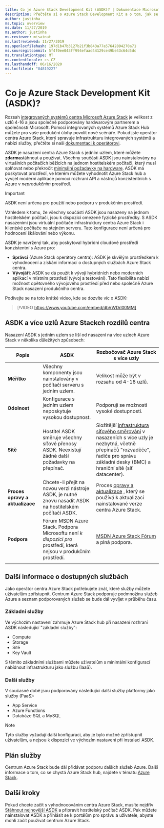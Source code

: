 ```yaml
---
title: Co je Azure Stack Development Kit (ASDK)? | Dokumentace Microsoftu
description: Přečtěte si o Azure Stack Development Kit a o tom, jak se používá k vyhodnocení centra Azure Stack.
author: justinha
ms.topic: overview
ms.date: 11/27/2019
ms.author: justinha
ms.reviewer: misainat
ms.lastreviewed: 11/27/2019
ms.openlocfilehash: 197d1b47b3127b21f3b843a77a57642894270a71
ms.sourcegitcommit: 5f4f0ee043ff994efaad44129ce49be43c64d5dc
ms.translationtype: MT
ms.contentlocale: cs-CZ
ms.lasthandoff: 06/16/2020
ms.locfileid: "84819227"
---
```

# <a name="what-is-the-azure-stack-development-kit-asdk"></a>Co je Azure Stack Development Kit (ASDK)?
Rozsah [integrovaných systémů centra Microsoft Azure Stack](../operator/azure-stack-overview.md) je velikost z uzlů 4-16 a jsou společně podporovány hardwarovým partnerem a společností Microsoft. Pomocí integrovaných systémů Azure Stack Hub můžete pro vaše produkční úlohy povolit nové scénáře. Pokud jste operátor centra Azure Stack, který spravuje infrastrukturu integrovaných systémů a nabízí služby, přečtěte si naši [dokumentaci k operátorovi](/azure-stack/operator).

ASDK je nasazení centra Azure Stack s jedním uzlem, které můžete **zdarma**stáhnout a používat. Všechny součásti ASDK jsou nainstalovány na virtuálních počítačích běžících na jednom hostitelském počítači, který musí splňovat nebo překročit [minimální požadavky na hardware](asdk-deploy-considerations.md#hardware). ASDK má poskytovat prostředí, ve kterém můžete vyhodnotit Azure Stack hub a vyvíjet moderní aplikace pomocí rozhraní API a nástrojů konzistentních s Azure v *neprodukčním* prostředí. 

> [!IMPORTANT]
> ASDK není určena pro použití nebo podporu v produkčním prostředí.

Vzhledem k tomu, že všechny součásti ASDK jsou nasazeny na jednom hostitelském počítači, jsou k dispozici omezené fyzické prostředky. S ASDK nasazeními jsou virtuální počítače infrastruktury centra Azure Stack i klientské počítače na stejném serveru. Tato konfigurace není určená pro hodnocení škálování nebo výkonu.

ASDK je navržený tak, aby poskytoval hybridní cloudové prostředí konzistentní s Azure pro:
- **Správci** (Azure Stack operátory centra): ASDK je skvělým prostředkem k vyhodnocení a získání informací o dostupných službách Azure Stack centra.
- **Vývojáři**: ASDK se dá použít k vývoji hybridních nebo moderních aplikací v místním prostředí (vývoj a testování). Tato flexibilita nabízí možnost opětovného vývojového prostředí před nebo společně Azure Stack nasazení produkčního centra.

Podívejte se na toto krátké video, kde se dozvíte víc o ASDK:

> [!VIDEO https://www.youtube.com/embed/dbVWDrl00MM]


## <a name="asdk-and-multi-node-azure-stack-hub-differences"></a>ASDK a více uzlů Azure Stackch rozdílů centra
Nasazení ASDK s jedním uzlem se liší od nasazení na více uzlech Azure Stack v několika důležitých způsobech:

|Popis|ASDK|Rozbočovač Azure Stack s více uzly|
|-----|-----|-----|
|**Měřítko**|Všechny komponenty jsou nainstalovány v počítači serveru s jedním uzlem.|Velikost může být v rozsahu od 4-16 uzlů.|
|**Odolnost**|Konfigurace s jedním uzlem neposkytuje vysokou dostupnost.|Podporují se možnosti vysoké dostupnosti.|
|**Sítě**|Hostitel ASDK směruje všechny síťové přenosy ASDK. Neexistují žádné další požadavky na přepínač.|Složitější [infrastruktura síťového směrování](../operator/azure-stack-network.md#network-infrastructure) v nasazeních s více uzly je nezbytná, včetně přepínačů "rozvaděče", řadiče pro správu základní desky (BMC) a hraniční sítě (síť datacenter).|
|**Proces opravy a aktualizace**|Chcete-li přejít na novou verzi nástroje ASDK, je nutné znovu nasadit ASDK na hostitelském počítači ASDK.|Proces [opravy a aktualizace](../operator/azure-stack-updates.md) , který se používá k aktualizaci nainstalované verze centra Azure Stack.|
|**Podpora**|Fórum MSDN Azure Stack. Podpora Microsoftu není *k dispozici pro* prostředí, která nejsou v produkčním prostředí.|[MSDN Azure Stack Fórum](https://social.msdn.microsoft.com/Forums/en-US/home?forum=AzureStack) a plná podpora.|
| | |

## <a name="learn-about-available-services"></a>Další informace o dostupných službách
Jako operátor centra Azure Stack potřebujete znát, které služby můžete uživatelům zpřístupnit. Centrum Azure Stack podporuje podmnožinu služeb Azure a seznam podporovaných služeb se bude dál vyvíjet v průběhu času.

### <a name="foundational-services"></a>Základní služby
Ve výchozím nastavení zahrnuje Azure Stack hub při nasazení rozhraní ASDK následující "základní služby":
- Compute
- Storage
- Sítě
- Key Vault

S těmito základními službami můžete uživatelům s minimální konfigurací nabídnout infrastrukturu jako službu (IaaS).

### <a name="additional-services"></a>Další služby
V současné době jsou podporovány následující další služby platformy jako služby (PaaS):
- App Service
- Azure Functions
- Databáze SQL a MySQL

> [!NOTE]
> Tyto služby vyžadují další konfiguraci, aby je bylo možné zpřístupnit uživatelům, a nejsou k dispozici ve výchozím nastavení při instalaci ASDK.

## <a name="service-roadmap"></a>Plán služby
Centrum Azure Stack bude dál přidávat podporu dalších služeb Azure. Další informace o tom, co se chystá Azure Stack hub, najdete v tématu [Azure Stack](https://azure.microsoft.com/updates/?query=azure%20stack%20hub).


## <a name="next-steps"></a>Další kroky
Pokud chcete začít s vyhodnocováním centra Azure Stack, musíte nejdřív [Stáhnout nejnovější ASDK](asdk-download.md) a připravit hostitelský počítač ASDK. Pak můžete nainstalovat ASDK a přihlásit se k portálům pro správu a uživatele, abyste mohli začít používat centrum Azure Stack.